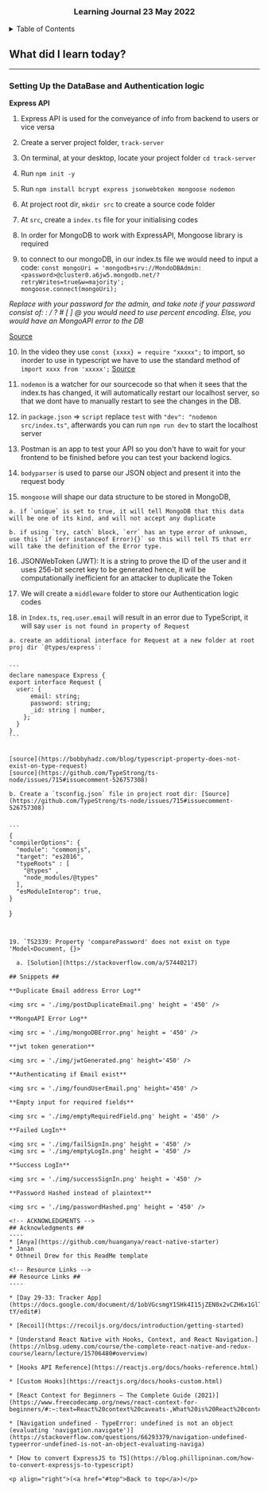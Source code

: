 <div id="top"></div>

<br />

<h3 align="center">Learning Journal 23 May 2022</h3>

<!-- TABLE OF CONTENTS -->
<details>
  <summary>Table of Contents</summary>
  <ul>
    <li><a href="#what-did-i-learn-today">What did I learn today?</a></li>
    <li><a href="#acknowledgments">Acknowledgments</a></li>
    <li><a href="#resource-links">Resource Links</a></li>
  </ul>
</details>

<!-- ABOUT THE PROJECT -->
## What did I learn today? ##
----
<!-- Type what you learnt here -->

### Setting Up the DataBase and Authentication logic ###

**Express API**

  1. Express API is used for the conveyance of info from backend to users or vice versa

  2. Create a server project folder, `track-server`

  3. On terminal, at your desktop, locate your project folder `cd track-server`

  4. Run `npm init -y`

  5. Run `npm install bcrypt express jsonwebtoken mongoose nodemon`

  6. At project root dir, `mkdir src` to create a source code folder

  7. At `src`, create a `index.ts` file for your initialising codes

  8. In order for MongoDB to work with ExpressAPI, Mongoose library is required

  9. to connect to our mongoDB, in our index.ts file we would need to input a code:
    ```const mongoUri = 'mongodb+srv://MondoDBAdmin:<password>@cluster0.a6jw5.mongodb.net/?retryWrites=true&w=majority';                                                                                               mongoose.connect(mongoUri);```
    
  *Replace <password> with your password for the admin, and take note if your password consist of: : / ? # [ ] @ you would need to use percent encoding. Else, you would have an MongoAPI error to the DB*

  [Source](https://www.mongodb.com/docs/atlas/troubleshoot-connection/)

  10. In the video they use `const {xxxx} = require "xxxxx";` to import, so inorder to use in typescript we have to use the standard method of `import xxxx from 'xxxxx';` [Source](https://mongoosejs.com/docs/typescript.html)

  11. `nodemon` is a watcher for our sourcecode so that when it sees that the index.ts has changed, it will automatically restart our localhost server, so that we dont have to manually restart to see the changes in the DB.

  12. in `package.json` => `script` replace `test` with `"dev": "nodemon src/index.ts"`, afterwards you can run `npm run dev` to start the localhost server

  13. Postman is an app to test your API so you don't have to wait for your frontend to be finished before you can test your backend logics.

  14. `bodyparser` is used to parse our JSON object and present it into the request body

  15. `mongoose` will shape our data structure to be stored in MongoDB, 

    a. if `unique` is set to true, it will tell MongoDB that this data will be one of its kind, and will not accept any duplicate

    b. if using `try, catch` block, `err` has an type error of unknown, use this `if (err instanceof Error){}` so this will tell TS that err will take the definition of the Error type.

  16. JSONWebToken (JWT): It is a string to prove the ID of the user and it uses 256-bit secret key to be generated hence, it will be computationally inefficient for an attacker to duplicate the Token

  17. We will create a `middleware` folder to store our Authentication logic codes

  18. in `Index.ts`, `req.user.email` will result in an error due to TypeScript, it will say `user is not found in property of Request`

    a. create an additional interface for Request at a new folder at root proj dir `@types/express`:


    ```
    declare namespace Express {
    export interface Request {
      user: {
          email: string;
          password: string;
          _id: string | number,
        };
      }
    }
    ``` 
    

    [source](https://bobbyhadz.com/blog/typescript-property-does-not-exist-on-type-request)
    [source](https://github.com/TypeStrong/ts-node/issues/715#issuecomment-526757308)

    b. Create a `tsconfig.json` file in project root dir: [Source](https://github.com/TypeStrong/ts-node/issues/715#issuecomment-526757308)


    ```
    {
    "compilerOptions": {
      "module": "commonjs",
      "target": "es2016",
      "typeRoots" : [
        "@types" ,
        "node_modules/@types"
      ],
      "esModuleInterop": true,
    }
  }
  ```


  19. `TS2339: Property 'comparePassword' does not exist on type 'Model<Document, {}>`
    
    a. [Solution](https://stackoverflow.com/a/57440217)

## Snippets ##

**Duplicate Email address Error Log**

<img src = './img/postDuplicateEmail.png' height = '450' />

**MongoAPI Error Log**

<img src = './img/mongoDBError.png' height = '450' />

**jwt token generation**

<img src = './img/jwtGenerated.png' height='450' />

**Authenticating if Email exist**

<img src = './img/foundUserEmail.png' height='450' />

**Empty input for required fields**

<img src = './img/emptyRequiredField.png' height = '450' />

**Failed LogIn**

<img src = './img/failSignIn.png' height = '450' />
<img src = './img/emptyLogIn.png' height = '450' />

**Success LogIn**

<img src = './img/successSignIn.png' height = '450' />

**Password Hashed instead of plaintext**

<img src = './img/passwordHashed.png' height = '450' />

<!-- ACKNOWLEDGMENTS -->
## Acknowledgments ##
----
* [Anya](https://github.com/huanganya/react-native-starter)
* Janan
* Othneil Drew for this ReadMe template

<!-- Resource Links -->
## Resource Links ##
----

* [Day 29-33: Tracker App](https://docs.google.com/document/d/1obVGcsmgY1SHk4I15jZEN0x2vCZH6x1GlTUiUmHw-tY/edit#)

* [Recoil](https://recoiljs.org/docs/introduction/getting-started)

* [Understand React Native with Hooks, Context, and React Navigation.](https://nlbsg.udemy.com/course/the-complete-react-native-and-redux-course/learn/lecture/15706480#overview)

* [Hooks API Reference](https://reactjs.org/docs/hooks-reference.html)

* [Custom Hooks](https://reactjs.org/docs/hooks-custom.html)

* [React Context for Beginners – The Complete Guide (2021)](https://www.freecodecamp.org/news/react-context-for-beginners/#:~:text=React%20context%20caveats-,What%20is%20React%20context%3F,across%20our%20components%20more%20easily.)

* [Navigation undefined - TypeError: undefined is not an object (evaluating 'navigation.navigate')](https://stackoverflow.com/questions/66293379/navigation-undefined-typeerror-undefined-is-not-an-object-evaluating-naviga)

* [How to convert ExpressJS to TS](https://blog.phillipninan.com/how-to-convert-expressjs-to-typescript)

<p align="right">(<a href="#top">Back to top</a>)</p>

